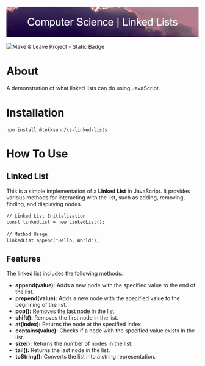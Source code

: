 ![Computer Science | Linked Lists](./src/misc/banner.png)

![Make & Leave Project - Static Badge](https://img.shields.io/badge/make_%26_leave_project-p?style=for-the-badge)

# About
A demonstration of what linked lists can do using JavaScript.

# Installation
```
npm install @tekksunn/cs-linked-lists
```

# How To Use
## Linked List
This is a simple implementation of a **Linked List** in JavaScript. It provides various methods for interacting with the list, such as adding, removing, finding, and displaying nodes.

```
// Linked List Initialization
const linkedList = new LinkedList();

// Method Usage
linkedList.append("Hello, World");
```

## Features
The linked list includes the following methods:

- **append(value):** Adds a new node with the specified value to the end of the list.
- **prepend(value):** Adds a new node with the specified value to the beginning of the list.
- **pop():** Removes the last node in the list.
- **shift():** Removes the first node in the list.
- **at(index):** Returns the node at the specified index.
- **contains(value):** Checks if a node with the specified value exists in the list.
- **size():** Returns the number of nodes in the list.
- **tail():** Returns the last node in the list.
- **toString():** Converts the list into a string representation.
